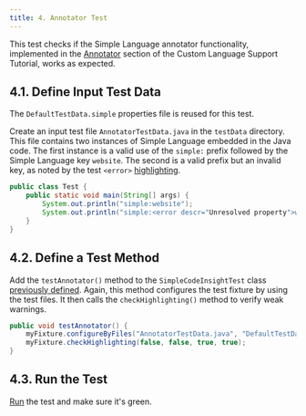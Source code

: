 ```yaml
---
title: 4. Annotator Test
---
```

<!-- Copyright 2000-2020 JetBrains s.r.o. and other contributors. Use of this source code is governed by the Apache 2.0 license that can be found in the LICENSE file. -->

This test checks if the Simple Language annotator functionality, implemented in the [Annotator](/tutorials/custom_language_support/annotator.md) section of the Custom Language Support Tutorial, works as expected.

## 4.1. Define Input Test Data
The `DefaultTestData.simple` properties file is reused for this test.

Create an input test file `AnnotatorTestData.java` in the `testData` directory.
This file contains two instances of Simple Language embedded in the Java code.
The first instance is a valid use of the `simple:` prefix followed by the Simple Language key `website`.
The second is a valid prefix but an invalid key, as noted by the test `<error>` [highlighting](/basics/testing_plugins/testing_highlighting.md).
```java
public class Test {
    public static void main(String[] args) {
        System.out.println("simple:website");
        System.out.println("simple:<error descr="Unresolved property">websit"</error>);
    }
}
```

## 4.2. Define a Test Method
Add the `testAnnotator()` method to the `SimpleCodeInsightTest` class [previously defined](completion_test.md#define-a-test).
Again, this method configures the test fixture by using the test files.
It then calls the `checkHighlighting()` method to verify weak warnings.
```java
public void testAnnotator() {
    myFixture.configureByFiles("AnnotatorTestData.java", "DefaultTestData.simple");
    myFixture.checkHighlighting(false, false, true, true);
}
```

## 4.3. Run the Test
[Run](completion_test.md#run-the-test) the test and make sure it's green.
